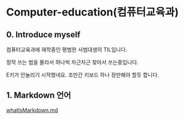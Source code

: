 Computer-education(컴퓨터교육과)
================================
## 0. Introduce myself

컴퓨터교육과에 재학중인 평범한 사범대생의 TIL입니다.

정작 쓰는 법을 몰라서 하나씩 차근차근 찾아서 쓰는중입니다.

E키가 안눌리기 시작했네요. 조만간 키보드 하나 장만해야 할듯 합니다.

## 1. Markdown 언어
[whatIsMarkdown.md](https://github.com/Docta-yangban/Computer-education/blob/main/Markdown/whatIsMarkdown.md)